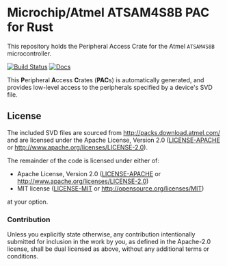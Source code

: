 # Microchip/Atmel ATSAM4S8B PAC for Rust

This repository holds the Peripheral Access Crate for the Atmel `ATSAM4S8B` microcontroller.

[![Build Status](https://github.com/atsam4-rs/atsam4s8b-pac/workflows/Rust/badge.svg)](https://github.com/atsam4-rs/atsam4s8b-pac/actions)
[![Docs](https://docs.rs/atsam4s8b-pac/badge.svg)](https://docs.rs/atsam4s8b-pac/latest/)

This **P**eripheral **A**ccess **C**rates (**PAC**s) is automatically generated, and provides low-level access to the peripherals specified by a device's SVD file.

## License

The included SVD files are sourced from http://packs.download.atmel.com/ and
are licensed under the Apache License, Version 2.0 ([LICENSE-APACHE](LICENSE-APACHE) or
http://www.apache.org/licenses/LICENSE-2.0).

The remainder of the code is licensed under either of:

- Apache License, Version 2.0 ([LICENSE-APACHE](LICENSE-APACHE) or
  http://www.apache.org/licenses/LICENSE-2.0)
- MIT license ([LICENSE-MIT](LICENSE-MIT) or http://opensource.org/licenses/MIT)

at your option.

### Contribution

Unless you explicitly state otherwise, any contribution intentionally submitted for inclusion in the
work by you, as defined in the Apache-2.0 license, shall be dual licensed as above, without any
additional terms or conditions.
